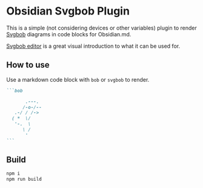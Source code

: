 # Obsidian Svgbob Plugin
This is a simple (not considering devices or other variables) plugin to render [Svgbob](https://github.com/ivanceras/svgbob) diagrams in code blocks for Obsidian.md.

[Svgbob editor](https://ivanceras.github.io/svgbob-editor/) is a great visual introduction to what it can be used for.

## How to use
Use a markdown code block with `bob` or `svgbob` to render. 

````markdown
```bob

       .---.
      /-o-/--
   .-/ / /->
  ( *  \/
   '-.  \
      \ /
       '
```
````

## Build
```sh
npm i
npm run build
```